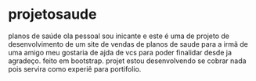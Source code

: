 # projetosaude
planos de saúde
ola pessoal sou inicante e este é uma de projeto de desenvolvimento de um site de vendas de planos de saude para a irmã de uma amigo meu gostaria  de ajda de vcs para poder finalidar
desde ja agradeço.
feito  em bootstrap.
projet
estou desenvolvendo se cobrar nada pois servira como experiê para portifolio.
